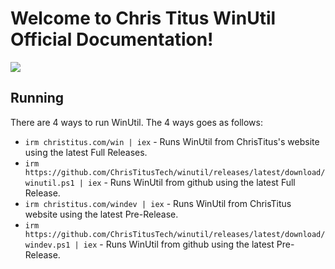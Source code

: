 # Welcome to Chris Titus WinUtil Official Documentation!

[![](https://dcbadge.limes.pink/api/server/https://discord.gg/RUbZUZyByQ)](https://discord.gg/RUbZUZyByQ)

## Running

There are 4 ways to run WinUtil. The 4 ways goes as follows:

* `irm christitus.com/win | iex` - Runs WinUtil from ChrisTitus's website using the latest Full Releases.
* `irm https://github.com/ChrisTitusTech/winutil/releases/latest/download/winutil.ps1 | iex` - Runs WinUtil from github using the latest Full Release.
* `irm christitus.com/windev | iex` - Runs WinUtil from ChrisTitus website using the latest Pre-Release.
* `irm https://github.com/ChrisTitusTech/winutil/releases/latest/download/windev.ps1 | iex` - Runs WinUtil from github using the latest Pre-Release.